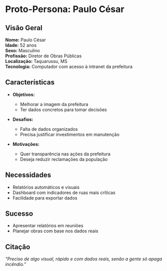 # Proto-Persona: Paulo César

## Visão Geral
**Nome:** Paulo César  
**Idade:** 52 anos  
**Sexo:** Masculino  
**Profissão:** Diretor de Obras Públicas  
**Localização:** Taquarussu, MS  
**Tecnologia:** Computador com acesso à intranet da prefeitura

## Características
- **Objetivos:**  
  - Melhorar a imagem da prefeitura  
  - Ter dados concretos para tomar decisões

- **Desafios:**  
  - Falta de dados organizados  
  - Precisa justificar investimentos em manutenção

- **Motivações:**  
  - Quer transparência nas ações da prefeitura  
  - Deseja reduzir reclamações da população

## Necessidades
- Relatórios automáticos e visuais  
- Dashboard com indicadores de ruas mais críticas  
- Facilidade para exportar dados

## Sucesso
- Apresentar relatórios em reuniões  
- Planejar obras com base nos dados reais

## Citação
_"Preciso de algo visual, rápido e com dados reais, senão a gente só apaga incêndio."_
